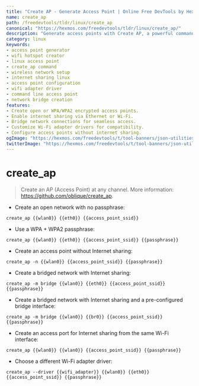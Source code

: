 ```yaml
---
title: "Create AP - Generate Access Point | Online Free DevTools by Hexmos"
name: create_ap
path: /freedevtools/tldr/linux/create_ap
canonical: "https://hexmos.com/freedevtools/tldr/linux/create_ap/"
description: "Generate access points with Create AP, a powerful command-line tool for Linux. Set up Wi-Fi hotspots, manage network sharing, and customize adapter drivers. Free online tool, no registration required."
category: linux
keywords:
- access point generator
- wifi hotspot creator
- linux access point
- create_ap command
- wireless network setup
- internet sharing linux
- access point configuration
- wifi adapter driver
- command line access point
- network bridge creation
features:
- Create open or WPA/WPA2 encrypted access points.
- Enable internet sharing via Ethernet or Wi-Fi.
- Bridge network connections for seamless access.
- Customize Wi-Fi adapter drivers for compatibility.
- Configure access points without internet sharing.
ogImage: "https://hexmos.com/freedevtools/t/tool-banners/json-utilities-banner.png"
twitterImage: "https://hexmos.com/freedevtools/t/tool-banners/json-utilities-banner.png"
---
```


# create_ap

> Create an AP (Access Point) at any channel.
> More information: <https://github.com/oblique/create_ap>.

- Create an open network with no passphrase:

`create_ap {{wlan0}} {{eth0}} {{access_point_ssid}}`

- Use a WPA + WPA2 passphrase:

`create_ap {{wlan0}} {{eth0}} {{access_point_ssid}} {{passphrase}}`

- Create an access point without Internet sharing:

`create_ap -n {{wlan0}} {{access_point_ssid}} {{passphrase}}`

- Create a bridged network with Internet sharing:

`create_ap -m bridge {{wlan0}} {{eth0}} {{access_point_ssid}} {{passphrase}}`

- Create a bridged network with Internet sharing and a pre-configured bridge interface:

`create_ap -m bridge {{wlan0}} {{br0}} {{access_point_ssid}} {{passphrase}}`

- Create an access port for Internet sharing from the same Wi-Fi interface:

`create_ap {{wlan0}} {{wlan0}} {{access_point_ssid}} {{passphrase}}`

- Choose a different Wi-Fi adapter driver:

`create_ap --driver {{wifi_adapter}} {{wlan0}} {{eth0}} {{access_point_ssid}} {{passphrase}}`
